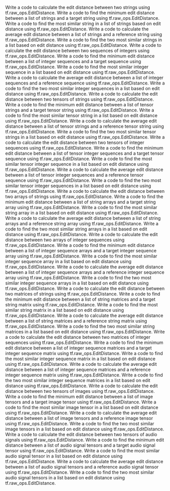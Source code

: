 Write a code to calculate the edit distance between two strings using tf.raw_ops.EditDistance.
Write a code to find the minimum edit distance between a list of strings and a target string using tf.raw_ops.EditDistance.
Write a code to find the most similar string in a list of strings based on edit distance using tf.raw_ops.EditDistance.
Write a code to calculate the average edit distance between a list of strings and a reference string using tf.raw_ops.EditDistance.
Write a code to find the two most similar strings in a list based on edit distance using tf.raw_ops.EditDistance.
Write a code to calculate the edit distance between two sequences of integers using tf.raw_ops.EditDistance.
Write a code to find the minimum edit distance between a list of integer sequences and a target sequence using tf.raw_ops.EditDistance.
Write a code to find the most similar integer sequence in a list based on edit distance using tf.raw_ops.EditDistance.
Write a code to calculate the average edit distance between a list of integer sequences and a reference sequence using tf.raw_ops.EditDistance.
Write a code to find the two most similar integer sequences in a list based on edit distance using tf.raw_ops.EditDistance.
Write a code to calculate the edit distance between two tensors of strings using tf.raw_ops.EditDistance.
Write a code to find the minimum edit distance between a list of tensor strings and a target tensor string using tf.raw_ops.EditDistance.
Write a code to find the most similar tensor string in a list based on edit distance using tf.raw_ops.EditDistance.
Write a code to calculate the average edit distance between a list of tensor strings and a reference tensor string using tf.raw_ops.EditDistance.
Write a code to find the two most similar tensor strings in a list based on edit distance using tf.raw_ops.EditDistance.
Write a code to calculate the edit distance between two tensors of integer sequences using tf.raw_ops.EditDistance.
Write a code to find the minimum edit distance between a list of tensor integer sequences and a target tensor sequence using tf.raw_ops.EditDistance.
Write a code to find the most similar tensor integer sequence in a list based on edit distance using tf.raw_ops.EditDistance.
Write a code to calculate the average edit distance between a list of tensor integer sequences and a reference tensor sequence using tf.raw_ops.EditDistance.
Write a code to find the two most similar tensor integer sequences in a list based on edit distance using tf.raw_ops.EditDistance.
Write a code to calculate the edit distance between two arrays of strings using tf.raw_ops.EditDistance.
Write a code to find the minimum edit distance between a list of string arrays and a target string array using tf.raw_ops.EditDistance.
Write a code to find the most similar string array in a list based on edit distance using tf.raw_ops.EditDistance.
Write a code to calculate the average edit distance between a list of string arrays and a reference string array using tf.raw_ops.EditDistance.
Write a code to find the two most similar string arrays in a list based on edit distance using tf.raw_ops.EditDistance.
Write a code to calculate the edit distance between two arrays of integer sequences using tf.raw_ops.EditDistance.
Write a code to find the minimum edit distance between a list of integer sequence arrays and a target integer sequence array using tf.raw_ops.EditDistance.
Write a code to find the most similar integer sequence array in a list based on edit distance using tf.raw_ops.EditDistance.
Write a code to calculate the average edit distance between a list of integer sequence arrays and a reference integer sequence array using tf.raw_ops.EditDistance.
Write a code to find the two most similar integer sequence arrays in a list based on edit distance using tf.raw_ops.EditDistance.
Write a code to calculate the edit distance between two matrices of strings using tf.raw_ops.EditDistance.
Write a code to find the minimum edit distance between a list of string matrices and a target string matrix using tf.raw_ops.EditDistance.
Write a code to find the most similar string matrix in a list based on edit distance using tf.raw_ops.EditDistance.
Write a code to calculate the average edit distance between a list of string matrices and a reference string matrix using tf.raw_ops.EditDistance.
Write a code to find the two most similar string matrices in a list based on edit distance using tf.raw_ops.EditDistance.
Write a code to calculate the edit distance between two matrices of integer sequences using tf.raw_ops.EditDistance.
Write a code to find the minimum edit distance between a list of integer sequence matrices and a target integer sequence matrix using tf.raw_ops.EditDistance.
Write a code to find the most similar integer sequence matrix in a list based on edit distance using tf.raw_ops.EditDistance.
Write a code to calculate the average edit distance between a list of integer sequence matrices and a reference integer sequence matrix using tf.raw_ops.EditDistance.
Write a code to find the two most similar integer sequence matrices in a list based on edit distance using tf.raw_ops.EditDistance.
Write a code to calculate the edit distance between two tensors of images using tf.raw_ops.EditDistance.
Write a code to find the minimum edit distance between a list of image tensors and a target image tensor using tf.raw_ops.EditDistance.
Write a code to find the most similar image tensor in a list based on edit distance using tf.raw_ops.EditDistance.
Write a code to calculate the average edit distance between a list of image tensors and a reference image tensor using tf.raw_ops.EditDistance.
Write a code to find the two most similar image tensors in a list based on edit distance using tf.raw_ops.EditDistance.
Write a code to calculate the edit distance between two tensors of audio signals using tf.raw_ops.EditDistance.
Write a code to find the minimum edit distance between a list of audio signal tensors and a target audio signal tensor using tf.raw_ops.EditDistance.
Write a code to find the most similar audio signal tensor in a list based on edit distance using tf.raw_ops.EditDistance.
Write a code to calculate the average edit distance between a list of audio signal tensors and a reference audio signal tensor using tf.raw_ops.EditDistance.
Write a code to find the two most similar audio signal tensors in a list based on edit distance using tf.raw_ops.EditDistance.